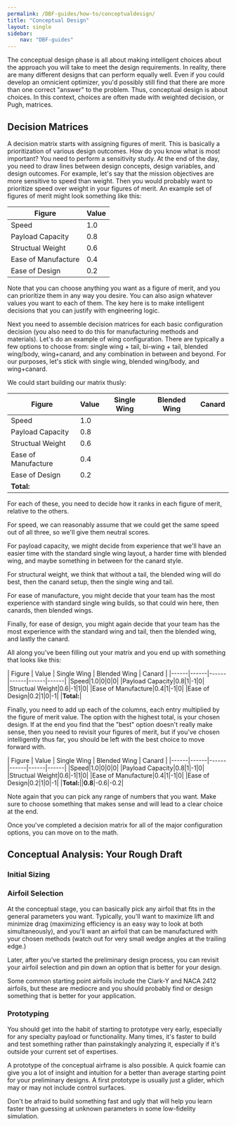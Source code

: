 ```yaml
---
permalink: /DBF-guides/how-to/conceptualdesign/
title: "Conceptual Design"
layout: single
sidebar:
    nav: "DBF-guides"
---
```




The conceptual design phase is all about making intelligent choices about the approach you will take to meet the design requirements.  In reality, there are many different designs that can perform equally well.  Even if you could develop an omnicient optimizer, you'd possibly still find that there are more than one correct "answer" to the problem.  Thus, conceptual design is about choices.  In this context, choices are often made with weighted decision, or Pugh, matrices.

## Decision Matrices

A decision matrix starts with assigning figures of merit. This is basically a prioritization of various design outcomes.  How do you know what is most important? You need to perform a sensitivity study.  At the end of the day, you need to draw lines between design concepts, design variables, and design outcomes. For example, let's say that the mission objectives are more sensitive to speed than weight.  Then you would probably want to prioritize speed over weight in your figures of merit. An example set of figures of merit might look something like this:

| Figure | Value |
|------|------|
|Speed|1.0|
|Payload Capacity|0.8|
|Structual Weight|0.6|
|Ease of Manufacture|0.4|
|Ease of Design|0.2|

Note that you can choose anything you want as a figure of merit, and you can prioritize them in any way you desire.  You can also asign whatever values you want to each of them.  The key here is to make intelligent decisions that you can justify with engineering logic.

Next you need to assemble decision matrices for each basic configuration decision (you also need to do this for manufacturing methods and materials).  Let's do an example of wing configuration.  There are typically a few options to choose from: single wing + tail, bi-wing + tail, blended wing/body, wing+canard, and any combination in between and beyond.  For our purposes, let's stick with single wing, blended wing/body, and wing+canard.

We could start building our matrix thusly:

| Figure | Value | Single Wing | Blended Wing | Canard |
|------|------|------|------|------|
|Speed|1.0|
|Payload Capacity|0.8|
|Structual Weight|0.6|
|Ease of Manufacture|0.4|
|Ease of Design|0.2|
|**Total:**|

For each of these, you need to decide how it ranks in each figure of merit, relative to the others.

For speed, we can reasonably assume that we could get the same speed out of all three, so we'll give them neutral scores.

For payload capacity, we might decide from experience that we'll have an easier time with the standard single wing layout, a harder time with blended wing, and maybe something in between for the canard style.

For structural weight, we think that without a tail, the blended wing will do best, then the canard setup, then the single wing and tail.

For ease of manufacture, you might decide that your team has the most experience with standard single wing builds, so that could win here, then canards, then blended wings.

Finally, for ease of design, you might again decide that your team has the most experience with the standard wing and tail, then the blended wing, and lastly the canard.

All along you've been filling out your matrix and you end up with something that looks like this:

| Figure | Value | Single Wing | Blended Wing | Canard |
|------|------|------|------|------|------|
|Speed|1.0|0|0|0|
|Payload Capacity|0.8|1|-1|0|
|Structual Weight|0.6|-1|1|0|
|Ease of Manufacture|0.4|1|-1|0|
|Ease of Design|0.2|1|0|-1|
|**Total:**|

Finally, you need to add up each of the columns, each entry multiplied by the figure of merit value.  The option with the highest total, is your chosen design.  If at the end you find that the "best" option doesn't really make sense, then you need to revisit your figures of merit, but if you've chosen intelligently thus far, you should be left with the best choice to move forward with.

| Figure | Value | Single Wing | Blended Wing | Canard |
|------|------|------|------|------|------|
|Speed|1.0|0|0|0|
|Payload Capacity|0.8|1|-1|0|
|Structual Weight|0.6|-1|1|0|
|Ease of Manufacture|0.4|1|-1|0|
|Ease of Design|0.2|1|0|-1|
|**Total:**||**0.8**|-0.6|-0.2|

Note again that you can pick any range of numbers that you want. Make sure to choose something that makes sense and will  lead to a clear choice at the end.

Once you've completed a decision matrix for all of the major configuration options, you can move on to the math.

## Conceptual Analysis: Your Rough Draft

### Initial Sizing



### Airfoil Selection

At the conceptual stage, you can basically pick any airfoil that fits in the general parameters you want.  Typically, you'll want to maximize lift and minimize drag (maximizing efficiency is an easy way to look at both simultaneously), and you'll want an airfoil that can be manufactured with your chosen methods (watch out for very small wedge angles at the trailing edge.)

Later, after you've started the preliminary design process, you can revisit your airfoil selection and pin down an option that is better for your design.

Some common starting point airfoils include the Clark-Y and NACA 2412 airfoils, but these are mediocre and you should probably find or design something that is better for your application.

### Prototyping

You should get into the habit of starting to prototype very early, especially for any specialty payload or functionality.  Many times, it's faster to build and test something rather than painstakingly analyzing it, especially if it's outside your current set of expertises.

A prototype of the conceptual airframe is also possible.  A quick foamie can give you a lot of insight and intuition for a better than average starting point for your preliminary designs.  A first prototype is usually just a glider, which may or may not include control surfaces.

Don't be afraid to build something fast and ugly that will help you learn faster than guessing at unknown parameters in some low-fidelity simulation.